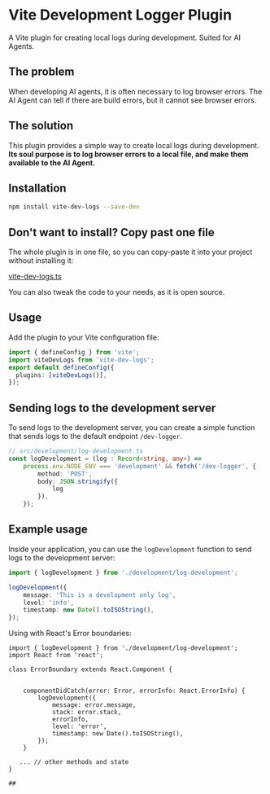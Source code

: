 # Vite Development Logger Plugin

A Vite plugin for creating local logs during development. Suited for AI Agents.

## The problem

When developing AI agents, it is often necessary to log browser errors. 
The AI Agent can tell if there are build errors, but it cannot see browser errors.


## The solution
This plugin provides a simple way to create local logs during development.
**Its soul purpose is to log browser errors to a local file, and make them available to the AI Agent.**


## Installation

```bash
npm install vite-dev-logs --save-dev
```


## Don't want to install? Copy past one file

The whole plugin is in one file, so you can copy-paste it into your project without installing it:

[vite-dev-logs.ts](https://github.com/ChenPeleg/vite-dev-logs/blob/main/src/index.ts)

You can also tweak the code to your needs, as it is open source.


## Usage

Add the plugin to your Vite configuration file:

```typescript
import { defineConfig } from 'vite';
import viteDevLogs from 'vite-dev-logs';
export default defineConfig({
  plugins: [viteDevLogs()],
});
```

## Sending logs to the development server

To send logs to the development server, you can create a simple function that sends logs to the default endpoint `/dev-logger`.

```typescript
// src/development/log-development.ts
const logDevelopment = (log : Record<string, any>) =>
    process.env.NODE_ENV === 'development' && fetch('/dev-logger', {
        method: 'POST',
        body: JSON.stringify({
            log
        }),
    });
```

## Example usage

Inside your application, you can use the `logDevelopment` function to send logs to the development server:

```typescript
import { logDevelopment } from './development/log-development';

logDevelopment({
    message: 'This is a development only log',
    level: 'info',
    timestamp: new Date().toISOString(),
});
```

Using with React's Error boundaries:

```tsx
import { logDevelopment } from './development/log-development';
import React from 'react';

class ErrorBoundary extends React.Component {
 
   
    componentDidCatch(error: Error, errorInfo: React.ErrorInfo) {
        logDevelopment({
            message: error.message,
            stack: error.stack,
            errorInfo,
            level: 'error',
            timestamp: new Date().toISOString(),
        });
    }
 
   ... // other methods and state
}

## 
